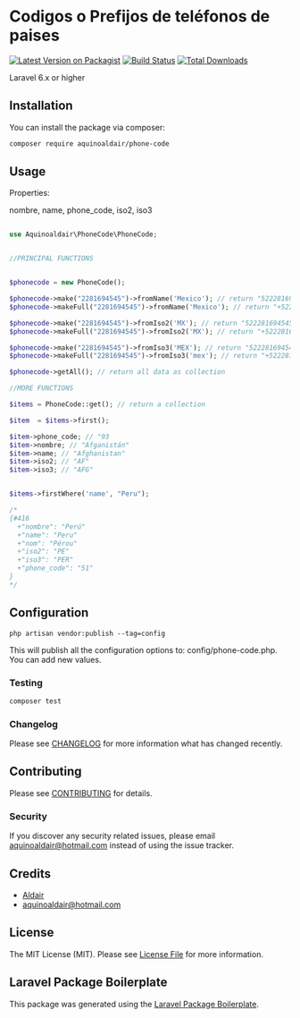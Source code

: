 # Codigos o Prefijos de teléfonos de paises

[![Latest Version on Packagist](https://img.shields.io/packagist/v/aquinoaldair/phone-code.svg?style=flat-square)](https://packagist.org/packages/aquinoaldair/phone-code)
[![Build Status](https://travis-ci.org/aquinoaldair/phone-code.svg?branch=master)](https://travis-ci.org/aquinoaldair/phone-code)
[![Total Downloads](https://img.shields.io/packagist/dt/aquinoaldair/phone-code.svg?style=flat-square)](https://packagist.org/packages/aquinoaldair/phone-code)

Laravel 6.x or higher

## Installation

You can install the package via composer:

```bash
composer require aquinoaldair/phone-code
```

## Usage

Properties:

nombre, name, phone_code, iso2, iso3

``` php

use Aquinoaldair\PhoneCode\PhoneCode;


//PRINCIPAL FUNCTIONS


$phonecode = new PhoneCode();

$phonecode->make("2281694545")->fromName('Mexico'); // return "522281694545"
$phonecode->makeFull("2281694545")->fromName('Mexico'); // return "+522281694545"

$phonecode->make("2281694545")->fromIso2('MX'); // return "522281694545"
$phonecode->makeFull("2281694545")->fromIso2('MX'); // return "+522281694545" 

$phonecode->make("2281694545")->fromIso3('MEX'); // return "522281694545"
$phonecode->makeFull("2281694545")->fromIso3('mex'); // return "+522281694545" 

$phonecode->getAll(); // return all data as collection

//MORE FUNCTIONS

$items = PhoneCode::get(); // return a collection

$item  = $items->first();

$item->phone_code; // "93
$item->nombre; // "Afganistán"
$item->name; // "Afghanistan"
$item->iso2; // "AF"
$item->iso3; // "AFG" 


$items->firstWhere('name', "Peru");

/*
{#416
  +"nombre": "Perú"
  +"name": "Peru"
  +"nom": "Pérou"
  +"iso2": "PE"
  +"iso3": "PER"
  +"phone_code": "51"
}
*/

```

## Configuration

```
php artisan vendor:publish --tag=config
```
This will publish all the configuration options to: config/phone-code.php. You can add new values.



### Testing

``` bash
composer test
```

### Changelog

Please see [CHANGELOG](CHANGELOG.md) for more information what has changed recently.

## Contributing

Please see [CONTRIBUTING](CONTRIBUTING.md) for details.

### Security

If you discover any security related issues, please email aquinoaldair@hotmail.com instead of using the issue tracker.

## Credits

- [Aldair](https://github.com/aquinoaldair)
- aquinoaldair@hotmail.com

## License

The MIT License (MIT). Please see [License File](LICENSE.md) for more information.

## Laravel Package Boilerplate

This package was generated using the [Laravel Package Boilerplate](https://laravelpackageboilerplate.com).
